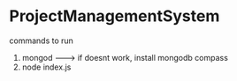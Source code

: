 # ProjectManagementSystem
commands to run



1. mongod ---> if doesnt work,  install mongodb compass
2. node index.js
